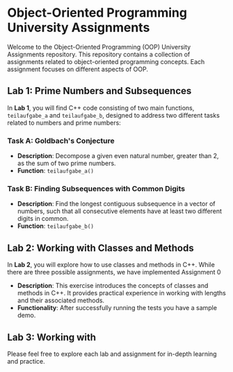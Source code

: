 # Object-Oriented Programming University Assignments

Welcome to the Object-Oriented Programming (OOP) University Assignments repository. This repository contains a collection of assignments related to object-oriented programming concepts. Each assignment focuses on different aspects of OOP.

## Lab 1: Prime Numbers and Subsequences

In **Lab 1**, you will find C++ code consisting of two main functions, `teilaufgabe_a` and `teilaufgabe_b`, designed to address two different tasks related to numbers and prime numbers:

### Task A: Goldbach's Conjecture

- **Description**: Decompose a given even natural number, greater than 2, as the sum of two prime numbers.
- **Function**: `teilaufgabe_a()`

### Task B: Finding Subsequences with Common Digits

- **Description**: Find the longest contiguous subsequence in a vector of numbers, such that all consecutive elements have at least two different digits in common.
- **Function**: `teilaufgabe_b()`

## Lab 2: Working with Classes and Methods

In **Lab 2**, you will explore how to use classes and methods in C++. While there are three possible assignments, we have implemented Assignment 0
- **Description**: This exercise introduces the concepts of classes and methods in C++. It provides practical experience in working with lengths and their associated methods.
- **Functionality**: After successfully running the tests you have a sample demo.

## Lab 3: Working with 
Please feel free to explore each lab and assignment for in-depth learning and practice.

